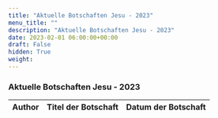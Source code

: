 ```yaml
---
title: "Aktuelle Botschaften Jesu - 2023"
menu_title: ""
description: "Aktuelle Botschaften Jesu - 2023"
date: 2023-02-01 06:00:00+00:00
draft: False
hidden: True
weight:
---
```

### Aktuelle Botschaften Jesu - 2023

**Author** | **Titel der Botschaft** | **Datum der Botschaft**
---|---|---
